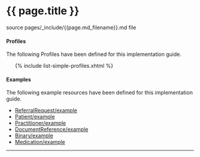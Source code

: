 # {{ page.title }}

source pages/_include/{{page.md_filename}}.md  file

#### Profiles

The following Profiles have been defined for this implementation guide.
<ul>
{% include list-simple-profiles.xhtml %}
</ul>
<p></p>
<p></p>

#### Examples

The following example resources have been defined for this implementation guide.

- [ReferralRequest/example](ReferralRequest-example.html)
- [Patient/example](Patient-example.html)
- [Practitioner/example](Practitioner-example.html)
- [DocumentReference/example](DocumentReference-example.html)
- [Binary/example](Binary-example.html)
- [Medication/example](Medication-example.html)

---
